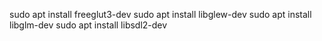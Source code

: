 
sudo apt install freeglut3-dev
sudo apt install libglew-dev
sudo apt install libglm-dev
sudo apt install libsdl2-dev